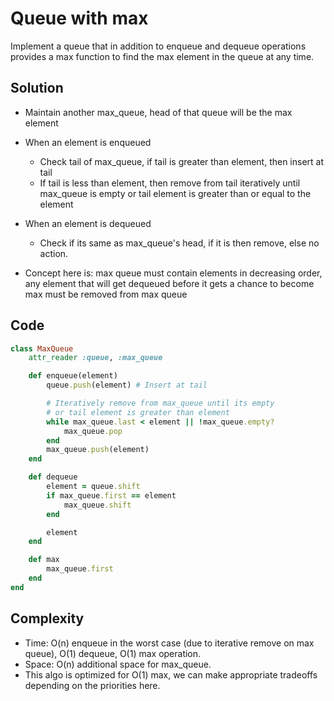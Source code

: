 # Queue with max
Implement a queue that in addition to enqueue and dequeue operations provides a max function
to find the max element in the queue at any time.

## Solution
- Maintain another max_queue, head of that queue will be the max element
- When an element is enqueued
    - Check tail of max_queue, if tail is greater than element, then insert at tail
    - If tail is less than element, then remove from tail iteratively until max_queue
      is empty or tail element is greater than or equal to the element
- When an element is dequeued
    - Check if its same as max_queue's head, if it is then remove, else no action.

- Concept here is: max queue must contain elements in decreasing order, any element that will
  get dequeued before it gets a chance to become max must be removed from max queue

## Code
```ruby
class MaxQueue
    attr_reader :queue, :max_queue

    def enqueue(element)
        queue.push(element) # Insert at tail

        # Iteratively remove from max_queue until its empty
        # or tail element is greater than element
        while max_queue.last < element || !max_queue.empty?
            max_queue.pop
        end
        max_queue.push(element)
    end

    def dequeue
        element = queue.shift
        if max_queue.first == element
            max_queue.shift
        end

        element
    end

    def max
        max_queue.first
    end
end
```

## Complexity
- Time: O(n) enqueue in the worst case (due to iterative remove on max queue),
  O(1) dequeue, O(1) max operation.
- Space: O(n) additional space for max_queue.
- This algo is optimized for O(1) max, we can make appropriate tradeoffs depending
  on the priorities here.
